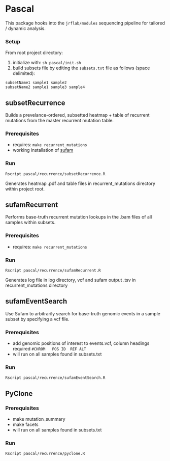 # Pascal
This package hooks into the ```jrflab/modules``` sequencing pipeline for tailored / dynamic analysis.

### Setup

From root project directory:

1. initialize with: ```sh pascal/init.sh```
2. build subsets file by editing the ```subsets.txt``` file as follows (space delimited):

```
subsetName1 sample1 sample2
subsetName2 sample1 sample3 sample4
```

## subsetRecurrence
Builds a prevelance-ordered, subsetted heatmap + table of recurrent mutations from the master recurrent mutation table.

### Prerequisites

* requires: ```make recurrent_mutations```
* working installation of [sufam](https://github.com/inodb/sufam)

### Run
```Rscript pascal/recurrence/subsetRecurrence.R```

Generates heatmap .pdf and table files in recurrent_mutations directory within project root.

## sufamRecurrent
Performs base-truth recurrent mutation lookups in the .bam files of all samples within subsets.

### Prerequisites

* requires: ```make recurrent_mutations```

### Run
```Rscript pascal/recurrence/sufamRecurrent.R```

Generates log file in log directory, vcf and sufam output .tsv in recurrent_mutations directory

## sufamEventSearch

Use Sufam to arbitrarily search for base-truth genomic events in a sample subset by specifying a vcf file.

### Prerequisites

* add genomic positions of interest to events.vcf, column headings required ```#CHROM	POS	ID	REF	ALT```
* will run on all samples found in subsets.txt

### Run

```Rscript pascal/recurrence/sufamEventSearch.R```

## PyClone

### Prerequisites

* make mutation_summary
* make facets
* will run on all samples found in subsets.txt

### Run

```Rscript pascal/recurrence/pyclone.R```
